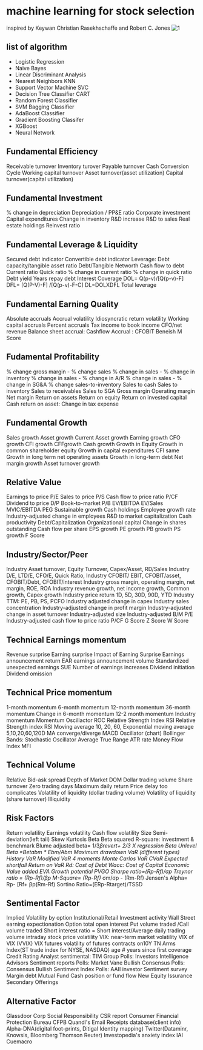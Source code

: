 # machine learning for stock selection
inspired by Keywan Christian Rasekhschaffe and Robert C. Jones 
![1](https://user-images.githubusercontent.com/46503526/73234417-ffee7800-4157-11ea-8234-b99cdce1aa65.PNG)

## list of algorithm
- Logistic Regression
- Naive Bayes
- Linear Discriminant Analysis 
- Nearest Neighbors KNN
- Support Vector Machine SVC
- Decision Tree Classifier CART
- Random Forest Classifier
- SVM Bagging Classifier
- AdaBoost Classifier
- Gradient Boosting Classifer
- XGBoost  
- Neural Network

## Fundamental Efficiency
Receivable turnover
Inventory turover
Payable turnover
Cash Conversion Cycle
Working capital turnover
Asset turnover(asset utilization)
Capital turnover(capital utilization)
## Fundamental Investment
% change in depreciation
Depreciation / PP&E ratio
Corporate investment
Capital expenditures
Change in inventory
R&D increase
R&D to sales
Real estate holdings
Reinvest ratio
## Fundamental Leverage & Liquidity
Secured debt indicator
Convertible debt indicator
Leverage:
Debt capacity/tangible asset ratio
Debt/Tangible Networth
Cash flow to debt
Current ratio
Quick ratio
% change in current ratio
% change in quick ratio
Debt yield
Years repay debt
Interest Coverage
DOL= Q(p-v)/[Q(p-v)-F]
DFL= [Q(P-V)-F] /[Q(p-v)-F-C]
DL=DOLXDFL Total leverage
## Fundamental Earning Quality
Absolute accruals
Accrual volatility
Idiosyncratic return volatility
Working capital accruals
Percent accruals
Tax income to book income
CFO/net revenue
Balance sheet accrual:
Cashflow Accrual :
CFOBIT
Beneish M Score
## Fudamental Profitability
% change gross margin - % change sales
% change in sales - % change in inventory
% change in sales - % change in A/R
% change in sales - % change in SG&A
% change sales-to-inventory
Sales to cash
Sales to inventory
Sales to receivables
Sales to SGA
Gross margin
Operating margin
Net margin
Return on assets
Return on equity
Return on invested capital
Cash return on asset:
Change in tax expense
## Fundamental Growth
Sales growth
Asset growth
Current Asset growth
Earning growth
CFO growth
CFI growth
CFFgrowth
Cash growth
Growth in Equity
Growth in common shareholder equity
Growth in capital expenditures CFI same
Growth in long term net operating assets
Growth in long-term debt
Net margin growth
Asset turnover growth
## Relative Value
Earnings to price P/E
Sales to price P/S
Cash flow to price ratio P/CF
Dividend to price D/P
Book-to-market P/B
EV/EBITDA
EV/Sales
MVIC/EBITDA
PEG
Sustainable growth
Cash holdings
Employee growth rate
Industry-adjusted change in employees
R&D to market capitalization
Cash productivity
Debt/Capitalization
Organizational capital
Change in shares outstanding
Cash flow per share
EPS growth
PE growth
PB growth
PS growth
F Score
## Industry/Sector/Peer
Industry Asset turnover,  Equity Turnover, Capex/Asset, RD/Sales
Industry D/E, LTD/E, CFO/E, Quick Ratio,
Industry CFOBIT/ EBIT, CFOBIT/asset, CFOBIT/Debt, CFOBIT/interest 
Industry gross margin, operating margin, net margin, ROE, ROA
Industry revenue growth, net income growth, Common growth, Capex growth
Industry price return 1D, 5D, 30D, 90D, YTD
Industry TTM:  PE, PB, PS, PCFO
Industry adjusted change in capex
Industry sales concentration
Industry-adjusted change in profit margin
Industry-adjusted change in asset turnover
Industry-adjusted size
Industry-adjusted B/M P/E
Industry-adjusted cash flow to price ratio P/CF
G Score
Z Score
W Score
## Technical Earnings momentum
Revenue surprise
Earning surprise
Impact of Earning Surprise
Earnings announcement return EAR
earnings announcement volume
Standardized unexpected earnings SUE
Number of earnings increases
Dividend initiation
Dividend omission
## Technical Price momentum
1-month momentum
6-month momentum
12-month momentum
36-month momentum
Change in 6-month momentum
12-2 month momentum
Industry momentum
Momentum Oscillactor ROC
Relative Strength Index RSI
Relative Strength index RSI
Moving average 10, 20, 60,
Exponential moving average 5,10,20,60,120D
MA converge/diverge MACD Oscillator (chart)
Bollinger Bands:
Stochastic Oscillator
Average True Range ATR rate
Money Flow Index MFI
## Technical Volume
Relative Bid-ask spread
Depth of Market DOM
Dollar trading volume
Share turnover
Zero trading days
Maximum daily return
Price delay    too complicates
Volatility of liquidity (dollar trading volume)
Volatility of liquidity (share turnover)
Illiquidity
## Risk Factors
Return volatility
Earnings volatility
Cash flow volatility
Size
Semi-deviation(left tail)
Skew
Kurtosis
Beta
Beta squared
R-square: investment & benchmark
Blume adjusted beta= 1/3*βrevert+ 2/3 X regression Beta
Unlevel Beta =Betabm * Ebm/Abm
Maximum drawdown
VaR (different types)
History VaR
Modified VaR 4 moments
Monte Carlos VaR
CVaR Expected shortfall
Return on VaR
Rd: Cost of Debt
Wacc: Cost of Capital
Economic Value added EVA
Growth potential PVGO
Sharpe ratio=(Rp-Rf)/σp
Treynor ratio = (Rp-Rf)/βp
M-Square= (Rp-Rf)* σm/σp - (Rm-Rf)
Jensen's Alpha= Rp- [Rf+ βp(Rm-Rf)
Sortino Ratio=(ERp-Rtarget)/TSSD

## Sentimental Factor
Implied Volatility by option
Institutional/Retail Investment activity
Wall Street earning expectionation
Option total open interest
Put volume traded /Call volume traded
Short interest ratio = Short interest/Average daily trading volume
intraday stock price volatility
VIX: near-term market volatility
VIX of VIX (VVIX)
VIX futures
volatility of futures contracts on10Y TN
Arms Index(ST trade index for NYSE, NASDAQ)
age # years since first coverage
Credit Rating
Analyst sentimental:
TIM Group
Polls: Investors Intelligence Advisors Sentiment reports
Polls: Market Vane Bullish Consensus
Polls: Consensus Bullish Sentiment Index
Polls: AAII investor Sentiment survey
Margin debt
Mutual Fund Cash position or fund flow
New Equity Issurance
Secondary Offerings

## Alternative Factor
Glassdoor
Corp Social Responsibility CSR report
Consumer Financial Protection Bureau CFPB
Quandl's Email Receipts database(client info)
Alpha-DNA(digital foot-prints, Ditigal Identity mapping)
Twitter(Dataminr, Knowsis, Bloomberg Thomson Reuter)
Investopedia's anxiety index IAI
Cuemacro
